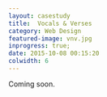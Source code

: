 ```yaml
---
layout: casestudy
title:  Vocals & Verses
category: Web Design
featured-image: vnv.jpg
inprogress: true;
date: 2015-10-08 00:15:20
colwidth: 6
---
```


Coming soon.
